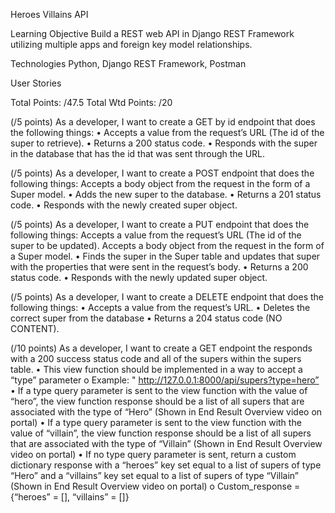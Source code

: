 Heroes Villains API

Learning Objective
Build a REST web API in Django REST Framework utilizing multiple apps and foreign key model relationships.


Technologies
Python, Django REST Framework, Postman

User Stories

Total Points: /47.5
Total Wtd Points: /20

<!-- (/5 points): As a developer, I want to make good, consistent commits.  -->

<!-- (/2.5 points) As a developer, I want to create a SuperType model in a “super_types” app. -->
<!-- Property names must be in snake_case and match the following exactly! -->
<!-- •	type – CharField -->

<!-- (/5 points) As a developer, I want to register the SuperType model with the admin site so I can:
1.	Register a new super user (python manage.py createsuperuser)
2.	Visit the admin site
3.	Seed two values (“Hero” and “Villain”) into the “super_type” table -->

<!-- (/2.5 points) As a developer, I want to create a Super model in a “supers” app.
Property names must be in snake_case and match the following exactly!
•	name - CharField
•	alter_ego  - CharField
•	primary_ability - CharField
•	secondary_ability – CharField
•	catchphrase – CharField
•	super_type – ForeignKey -->

<!-- (/2.5 points) As a developer, I want my API to serve the “supers” app’s content on the following urls paths: -->
<!-- Paths must match these exactly! -->
<!-- •	‘127.0.0.1:8000/api/supers/' - optional params
•	‘127.0.0.1:8000/api/supers/<int:pk>/’ -->

(/5 points) As a developer, I want to create a GET by id endpoint that does the following things:
•	Accepts a value from the request’s URL (The id of the super to retrieve).
•	Returns a 200 status code.
•	Responds with the super in the database that has the id that was sent through the URL.

(/5 points) As a developer, I want to create a POST endpoint that does the following things:
Accepts a body object from the request in the form of a Super model.
•	Adds the new super to the database.
•	Returns a 201 status code.
•	Responds with the newly created super object.

(/5 points) As a developer, I want to create a PUT endpoint that does the following things:
Accepts a value from the request’s URL (The id of the super to be updated).
Accepts a body object from the request in the form of a Super model.
•	Finds the super in the Super table and updates that super with the properties that were sent in the request’s body.
•	Returns a 200 status code.
•	Responds with the newly updated super object.

(/5 points) As a developer, I want to create a DELETE endpoint that does the following things:
•	Accepts a value from the request’s URL.
•	Deletes the correct super from the database
•	Returns a 204 status code (NO CONTENT).

(/10 points) As a developer, I want to create a GET endpoint the responds with a 200 success status code and all of the supers within the supers table.
•	This view function should be implemented in a way to accept a “type” parameter
o	Example: " http://127.0.0.1:8000/api/supers?type=hero”
•	If a type query parameter is sent to the view function with the value of “hero”, the view function response should be a list of all supers that are associated with the type of “Hero” (Shown in End Result Overview video on portal)
•	If a type query parameter is sent to the view function with the value of “villain”, the view function response should be a list of all supers that are associated with the type of “Villain” (Shown in End Result Overview video on portal)
•	If no type query parameter is sent, return a custom dictionary response with a “heroes” key set equal to a list of supers of type “Hero” and a “villains” key set equal to a list of supers of type “Villain” (Shown in End Result Overview video on portal)
o	Custom_response = {“heroes” = [], “villains” = []}


